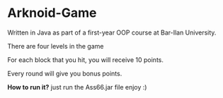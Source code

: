 # Arknoid-Game
Written in Java as part of a first-year OOP course at Bar-Ilan University.

There are four levels in the game

For each block that you hit, you will receive 10 points.

Every round will give you bonus points.

**How to run it?** 
just run the Ass66.jar file
enjoy :)
